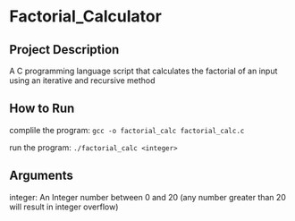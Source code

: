 # Factorial_Calculator

## Project Description

A C programming language script that calculates the factorial of an input using an iterative and recursive method

## How to Run

complile the program: ```gcc -o factorial_calc factorial_calc.c```

run the program: ```./factorial_calc <integer>```

## Arguments

integer: An Integer number between 0 and 20 (any number greater than 20 will result in integer overflow)


